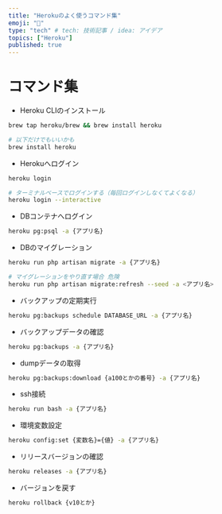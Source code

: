 ```yaml
---
title: "Herokuのよく使うコマンド集"
emoji: "📝"
type: "tech" # tech: 技術記事 / idea: アイデア
topics: ["Heroku"]
published: true
---
```


# コマンド集

- Heroku CLIのインストール

```sh
brew tap heroku/brew && brew install heroku 

# 以下だけでもいいかも
brew install heroku
```

- Herokuへログイン

```sh
heroku login

# ターミナルベースでログインする（毎回ログインしなくてよくなる）
heroku login --interactive
```

- DBコンテナへログイン

```sh
heroku pg:psql -a {アプリ名}
```

- DBのマイグレーション

```sh
heroku run php artisan migrate -a {アプリ名}

# マイグレーションをやり直す場合 危険
heroku run php artisan migrate:refresh --seed -a <アプリ名>
```

- バックアップの定期実行

```sh
heroku pg:backups schedule DATABASE_URL -a {アプリ名}
```

- バックアップデータの確認

```sh
heroku pg:backups -a {アプリ名}
```

- dumpデータの取得

```sh
heroku pg:backups:download {a100とかの番号} -a {アプリ名}
```

- ssh接続

```sh
heroku run bash -a {アプリ名}
```

- 環境変数設定

```sh
heroku config:set {変数名}={値} -a {アプリ名}
```

- リリースバージョンの確認

```sh
heroku releases -a {アプリ名}
```

- バージョンを戻す

```sh
heroku rollback {v10とか}
```
